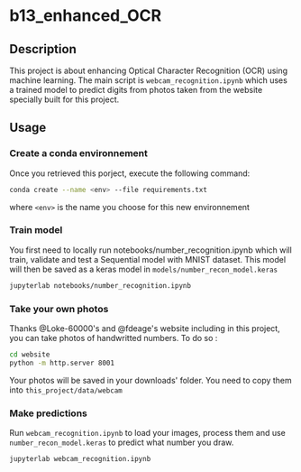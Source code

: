 # b13_enhanced_OCR

## Description

This project is about enhancing Optical Character Recognition (OCR) using machine learning. The main script is `webcam_recognition.ipynb` which uses a trained model to predict digits from photos taken from the website specially built for this project.

## Usage
### Create a conda environnement
Once you retrieved this porject, execute the following command:

```bash
conda create --name <env> --file requirements.txt
```
where `<env>` is the name you choose for this new environnement

### Train model
You first need to locally run notebooks/number_recognition.ipynb which will train, validate and test a Sequential model with MNIST dataset.
This model will then be saved as a keras model in `models/number_recon_model.keras`

```bash
jupyterlab notebooks/number_recognition.ipynb
```

### Take your own photos
Thanks @Loke-60000's and @fdeage's website including in this project, you can take photos of handwritted numbers.
To do so :

```bash
cd website
python -m http.server 8001
```

Your photos will be saved in your downloads' folder.
You need to copy them into `this_project/data/webcam`

### Make predictions
Run `webcam_recognition.ipynb` to load your images, process them and use `number_recon_model.keras` to predict what number you draw.

```bash
jupyterlab webcam_recognition.ipynb
```